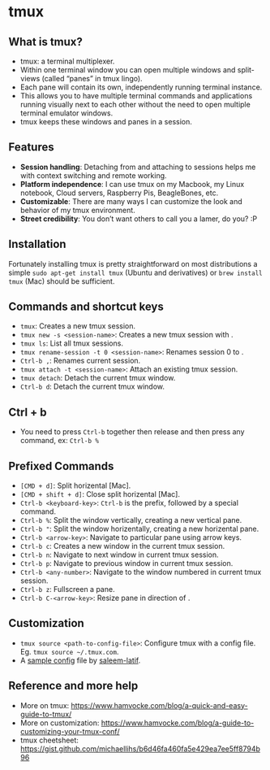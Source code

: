 # tmux

## What is tmux?

- tmux: a terminal multiplexer.
- Within one terminal window you can open multiple windows and split-views (called “panes” in tmux lingo).
- Each pane will contain its own, independently running terminal instance. 
- This allows you to have multiple terminal commands and applications running visually next to each other without the need to open multiple terminal emulator windows.
- tmux keeps these windows and panes in a session.

## Features

- **Session handling**: Detaching from and attaching to sessions helps me with context switching and remote working.
- **Platform independence**: I can use tmux on my Macbook, my Linux notebook, Cloud servers, Raspberry Pis, BeagleBones, etc.
- **Customizable**: There are many ways I can customize the look and behavior of my tmux environment.
- **Street credibility**: You don’t want others to call you a lamer, do you? :P


## Installation

Fortunately installing tmux is pretty straightforward on most distributions 
a simple `sudo apt-get install tmux` (Ubuntu and derivatives) or `brew install tmux` (Mac) should be sufficient.

## Commands and shortcut keys

- `tmux`: Creates a new tmux session.
- `tmux new -s <session-name>`: Creates a new tmux session with <session-name>.
- `tmux ls`: List all tmux sessions.
- `tmux rename-session -t 0 <session-name>`: Renames session 0 to <session-name>.
- `Ctrl-b ,`: Renames current session.
- `tmux attach -t <session-name>`: Attach an existing tmux session.
- `tmux detach`: Detach the current tmux window.
- `Ctrl-b d`: Detach the current tmux window.

## Ctrl + b

- You need to press `Ctrl-b` together then release and then press any command, ex: `Ctrl-b %`

## Prefixed Commands 

- `[CMD + d]`: Split horizental [Mac].
- `[CMD + shift + d]`: Close split horizental [Mac].
- `Ctrl-b <keyboard-key>`: `Ctrl-b` is the prefix, followed by a special command.
- `Ctrl-b %`: Split the window vertically, creating a new vertical pane.
- `Ctrl-b "`: Split the window horizentally, creating a new horizental pane. 
- `Ctrl-b <arrow-key>`: Navigate to particular pane using arrow keys.
- `Ctrl-b c`: Creates a new window in the current tmux session.
- `Ctrl-b n`: Navigate to next window in current tmux session.
- `Ctrl-b p`: Navigate to previous window in current tmux session.
- `Ctrl-b <any-number>`: Navigate to the window numbered <any-number> in current tmux session.
- `Ctrl-b z`: Fullscreen a pane.
- `Ctrl-b C-<arrow-key>`: Resize pane in direction of <arrow-key>.

## Customization

- `tmux source <path-to-config-file>`: Configure tmux with a config file. Eg. `tmux source ~/.tmux.com`.
- A [sample config](https://gist.github.com/saleem-latif/3d819db15ce929da05082c4ba1f199f2) file by [saleem-latif](github.com/saleem-latif).


## Reference and more help

- More on tmux: https://www.hamvocke.com/blog/a-quick-and-easy-guide-to-tmux/
- More on customization: https://www.hamvocke.com/blog/a-guide-to-customizing-your-tmux-conf/
- tmux cheetsheet: https://gist.github.com/michaellihs/b6d46fa460fa5e429ea7ee5ff8794b96

